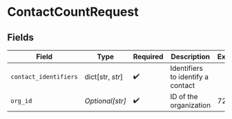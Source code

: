 # ContactCountRequest


## Fields

| Field                             | Type                              | Required                          | Description                       | Example                           |
| --------------------------------- | --------------------------------- | --------------------------------- | --------------------------------- | --------------------------------- |
| `contact_identifiers`             | dict[str, *str*]                  | :heavy_check_mark:                | Identifiers to identify a contact |                                   |
| `org_id`                          | *Optional[str]*                   | :heavy_check_mark:                | ID of the organization            | 728                               |